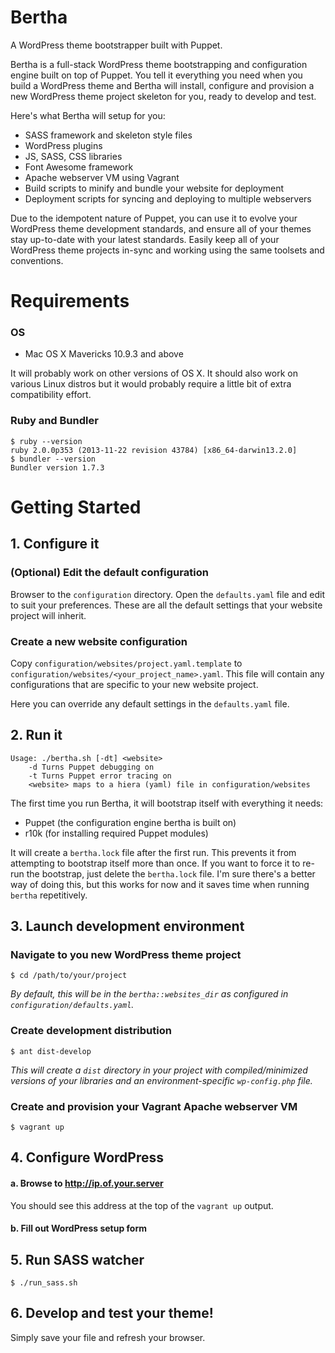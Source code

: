 # Bertha

A WordPress theme bootstrapper built with Puppet.

Bertha is a full-stack WordPress theme bootstrapping and configuration engine built on top of Puppet. You tell it everything you need when you build a WordPress theme and Bertha will install, configure and provision a new WordPress theme project skeleton for you, ready to develop and test.

Here's what Bertha will setup for you:

* SASS framework and skeleton style files
* WordPress plugins
* JS, SASS, CSS libraries
* Font Awesome framework
* Apache webserver VM using Vagrant
* Build scripts to minify and bundle your website for deployment
* Deployment scripts for syncing and deploying to multiple webservers

Due to the idempotent nature of Puppet, you can use it to evolve your WordPress theme development standards, and ensure all of your themes stay up-to-date with your latest standards. Easily keep all of your WordPress theme projects in-sync and working using the same toolsets and conventions.

# Requirements

### OS

- Mac OS X Mavericks 10.9.3 and above

It will probably work on other versions of OS X. It should also work on various Linux distros but it would probably require a little bit of extra compatibility effort.

### Ruby and Bundler

    $ ruby --version
    ruby 2.0.0p353 (2013-11-22 revision 43784) [x86_64-darwin13.2.0]
    $ bundler --version
    Bundler version 1.7.3

# Getting Started

## 1. Configure it

### (Optional) Edit the default configuration

Browser to the `configuration` directory. Open the `defaults.yaml` file and edit to suit your preferences. These are all the default settings that your website project will inherit.

### Create a new website configuration

Copy `configuration/websites/project.yaml.template` to `configuration/websites/<your_project_name>.yaml`. This file will contain any configurations that are specific to your new website project.

Here you can override any default settings in the `defaults.yaml` file.

## 2. Run it

    Usage: ./bertha.sh [-dt] <website>
        -d Turns Puppet debugging on
        -t Turns Puppet error tracing on
        <website> maps to a hiera (yaml) file in configuration/websites

The first time you run Bertha, it will bootstrap itself with everything it needs:

* Puppet (the configuration engine bertha is built on)
* r10k (for installing required Puppet modules)

It will create a `bertha.lock` file after the first run. This prevents it from attempting to bootstrap itself more than once. If you want to force it to re-run the bootstrap, just delete the `bertha.lock` file. I'm sure there's a better way of doing this, but this works for now and it saves time when running `bertha` repetitively.

## 3. Launch development environment

### Navigate to you new WordPress theme project

    $ cd /path/to/your/project

_By default, this will be in the `bertha::websites_dir` as configured in `configuration/defaults.yaml`._

### Create development distribution

    $ ant dist-develop

_This will create a `dist` directory in your project with compiled/minimized versions of your libraries and an environment-specific `wp-config.php` file._

### Create and provision your Vagrant Apache webserver VM

    $ vagrant up

## 4. Configure WordPress

#### a. Browse to http://ip.of.your.server

You should see this address at the top of the `vagrant up` output.

#### b. Fill out WordPress setup form

## 5. Run SASS watcher

    $ ./run_sass.sh

## 6. Develop and test your theme!

Simply save your file and refresh your browser.
